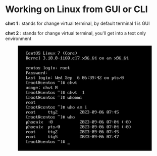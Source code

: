 # Working on Linux from GUI or CLI

**chvt 1** : stands for change virtual terminal, by default terminal 1 is GUI&#x20;

**chvt 2** : stands for change virtual terminal, you'll get into a text only environment

<figure><img src="../../.gitbook/assets/image (9).png" alt=""><figcaption></figcaption></figure>
